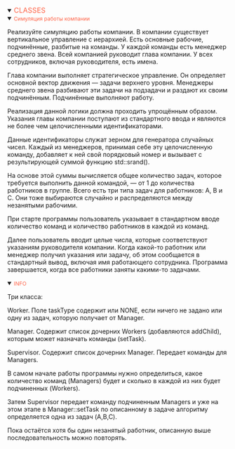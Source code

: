 <details open>
<summary><span style="color:tomato;font-size:16px">CLASSES</span></summary>
<details open>
<summary><span style="color:tomato;font-size:12px">Симуляция работы компании</span></summary>

Реализуйте симуляцию работы компании. В компании существует вертикальное управление с иерархией. 
Есть основные рабочие, подчинённые, разбитые на команды. У каждой команды есть менеджер среднего звена. 
Всей компанией руководит глава компании. У всех сотрудников, включая руководителя, есть имена.

Глава компании выполняет стратегическое управление. 
Он определяет основной вектор движения — задачи верхнего уровня. 
Менеджеры среднего звена разбивают эти задачи на подзадачи и раздают их своим подчинённым. 
Подчинённые выполняют работу.

Реализация данной логики должна проходить упрощённым образом. 
Указания главы компании поступают из стандартного ввода и являются не более чем целочисленными идентификаторами.

Данные идентификаторы служат зерном для генератора случайных чисел. 
Каждый из менеджеров, принимая себе эту целочисленную команду, 
добавляет к ней свой порядковый номер и вызывает с результирующей суммой функцию std::srand().

На основе этой суммы вычисляется общее количество задач, которое требуется выполнить данной командой, 
— от 1 до количества работников в группе. 
Всего есть три типа задач для работников: A, B и C. 
Они тоже выбираются случайно и распределяются между незанятыми рабочими.

При старте программы пользователь указывает в стандартном вводе количество команд 
и количество работников в каждой из команд.

Далее пользователь вводит целые числа, которые соответствуют указаниям руководителя компании. 
Когда какой-то работник или менеджер получил указания или задачу, об этом сообщается в стандартный вывод, 
включая имя работающего сотрудника. 
Программа завершается, когда все работники заняты какими-то задачами.

</details>

<details open>
<summary><span style="color:tomato;font-size:12px">INFO</span></summary>

Три класса:

Worker. Поле taskType содержит или NONE, если ничего не задано или одну из задач, которую получает от Manager. 

Manager. Содержит список дочерних Workers (добавляются addChild), которым может назначать команды (setTask).

Supervisor. Содержит список дочерних Manager. Передает команды для Managers.

В самом начале работы программы нужно определиться, какое количество команд (Managers) будет и 
сколько в каждой из них будет подчиненных (Workers). 

Затем Supervisor передает команду подчиненным Managers и уже на этом этапе в Manager::setTask по 
описанному в задаче алгоритму определяется одна из задач (A,B,C). 

Пока остаётся хотя бы один незанятый работник, описанную выше последовательность можно повторять. 

</details>
</details>